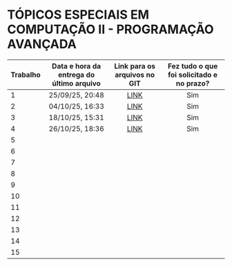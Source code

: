# TÓPICOS ESPECIAIS EM COMPUTAÇÃO II - PROGRAMAÇÃO AVANÇADA

| Trabalho  | Data e hora da entrega do último arquivo | Link para os arquivos no GIT | Fez tudo o que foi solicitado e no prazo? |
| - | :-: | :-: | :-: |
| 1 | 25/09/25, 20:48 | [LINK](trabalho-1) | Sim |
| 2 | 04/10/25, 16:33 | [LINK](trabalho-2) | Sim |
| 3 | 18/10/25, 15:31 | [LINK](trabalho-3) | Sim |
| 4 | 26/10/25, 18:36 | [LINK](trabalho-4) | Sim |
| 5 |
| 6 |
| 7 |
| 8 |
| 9 |
| 10 |
| 11 |
| 12 |
| 13 |
| 14 |
| 15 |
